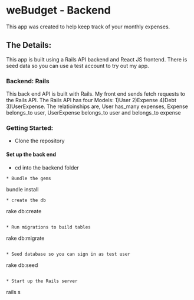 # weBudget - Backend 
This app was created to help keep track of your monthly expenses.

## The Details:

This app is built using a Rails API backend and React JS frontend. There is seed data so you can use a test account to try out my app.


### Backend: Rails 
This back end API is built with Rails. My front end sends fetch requests to the Rails API. The Rails API has four Models: 1)User 2)Expense 4)Debt 3)UserExpense. The relatioinships are, User has_many expenses, Expense belongs_to user, UserExpense belongs_to user and belongs_to expense

### Getting Started:

* Clone the repository

#### Set up the back end

* cd into the backend folder
```
* Bundle the gems 
```
bundle install
```
* create the db
```
rake db:create
```

* Run migrations to build tables
```
rake db:migrate
```

* Seed database so you can sign in as test user
```
rake db:seed
```

* Start up the Rails server
```
rails s
```

